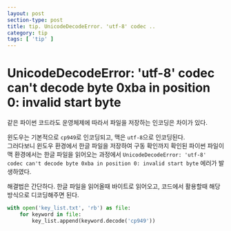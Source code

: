 ```yaml
---
layout: post
section-type: post
title: tip. UnicodeDecodeError. 'utf-8' codec ..
category: tip
tags: [ 'tip' ]
---
```


# UnicodeDecodeError: 'utf-8' codec can't decode byte 0xba in position 0: invalid start byte

같은 파이썬 코드라도 운영체제에 따라서 파일을 저장하는 인코딩은 차이가 있다.

윈도우는 기본적으로  `cp949`로 인코딩되고, 맥은 `utf-8`으로 인코딩된다.  
그러다보니 윈도우 환경에서 한글 파일을 저장하여 구동 확인까지 확인된 파이썬 파일이 맥 환경에서는 한글 파일을 읽어오는 과정에서 `UnicodeDecodeError: 'utf-8' codec can't decode byte 0xba in position 0: invalid start byte` 에러가 발생하였다.

해결법은 간단하다. 한글 파일을 읽어올때 바이트로 읽어오고, 코드에서 활용할때 해당 방식으로 디코딩해주면 된다.

```python
with open('key_list.txt', 'rb') as file:
    for keyword in file:
        key_list.append(keyword.decode('cp949'))
```
